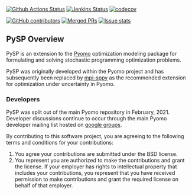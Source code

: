 [![Github Actions Status](https://github.com/Pyomo/pysp/workflows/GitHub%20CI/badge.svg?event=push)](https://github.com/Pyomo/pysp/actions?query=event%3Apush+workflow%3A%22GitHub+CI%22)
[![Jenkins Status](https://img.shields.io/jenkins/s/https/software.sandia.gov/downloads/pub/pyomo/jenkins/PySP_trunk.svg?logo=jenkins&logoColor=white)](https://jenkins-srn.sandia.gov/job/Pyomo_pysp_trunk)
[![codecov](https://codecov.io/gh/Pyomo/pysp/branch/master/graph/badge.svg)](https://codecov.io/gh/Pyomo/pysp)

[![GitHub contributors](https://img.shields.io/github/contributors/pyomo/pysp.svg)](https://github.com/pyomo/pysp/graphs/contributors)
[![Merged PRs](https://img.shields.io/github/issues-pr-closed-raw/pyomo/pysp.svg?label=merged+PRs)](https://github.com/pyomo/pysp/pulls?q=is:pr+is:merged)
[![Issue stats](http://isitmaintained.com/badge/resolution/Pyomo/pysp.svg)](http://isitmaintained.com/project/pyomo/pysp)

## PySP Overview
PySP is an extension to the [Pyomo](https://github.com/Pyomo/pyomo)
optimization modeling package for formulating and solving stochastic
programming optimization problems.

PySP was originally developed within the Pyomo project and has
subsequently been replaced by
[mpi-sppy](https://github.com/Pyomo/mpi-sppy)
as the recommended extension for optimization under uncertainty in Pyomo.

### Developers

PySP was split out of the main Pyomo repository in February,
2021. Developer discussions continue to occur through the main Pyomo
developer mailing list hosted on [google
groups](https://groups.google.com/forum/#!forum/pyomo-developers).

By contributing to this software project, you are agreeing to the
following terms and conditions for your contributions:

1. You agree your contributions are submitted under the BSD license. 
2. You represent you are authorized to make the contributions and grant the license. If your employer has rights to intellectual property that includes your contributions, you represent that you have received permission to make contributions and grant the required license on behalf of that employer. 
